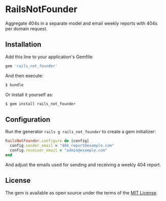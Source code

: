 # RailsNotFounder
Aggregate 404s in a separate model and email weekly reports with 404s per domain
request.

## Installation
Add this line to your application's Gemfile:

```ruby
gem 'rails_not_founder'
```

And then execute:
```bash
$ bundle
```

Or install it yourself as:
```bash
$ gem install rails_not_founder
```

## Configuration

Run the generator `rails g rails_not_founder` to create a gem initializer:

```ruby
RailsNotFounder.configure do |config|
  config.sender_email = "404_report@example.com"
  config.receiver_email = "admin@example.com"
end
```

And adjust the emails used for sending and receiving a weekly 404 report.

## License
The gem is available as open source under the terms of the [MIT License](https://opensource.org/licenses/MIT).
